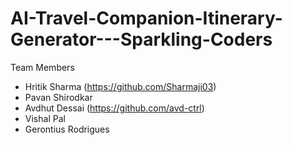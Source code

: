 # AI-Travel-Companion-Itinerary-Generator---Sparkling-Coders


Team Members               
- Hritik Sharma (https://github.com/Sharmaji03)          
- Pavan Shirodkar
- Avdhut Dessai (https://github.com/avd-ctrl)
- Vishal Pal
- Gerontius Rodrigues
